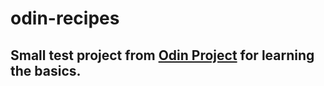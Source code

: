 # odin-recipes

## Small test project from [Odin Project](https://www.theodinproject.com) for learning the basics.
